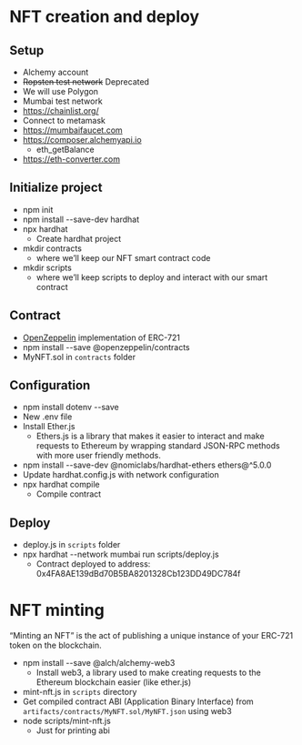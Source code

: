 # NFT creation and deploy
## Setup

- Alchemy account
- ~~Ropsten test network~~ Deprecated
- We will use Polygon 
- Mumbai test network
- https://chainlist.org/
- Connect to metamask
- https://mumbaifaucet.com
- https://composer.alchemyapi.io
    - eth_getBalance
- https://eth-converter.com

## Initialize project
- npm init
- npm install --save-dev hardhat
- npx hardhat
    - Create hardhat project
- mkdir contracts
    - where we’ll keep our NFT smart contract code
- mkdir scripts
    - where we’ll keep scripts to deploy and interact with our smart contract

## Contract
- [OpenZeppelin](https://docs.openzeppelin.com/contracts/3.x/erc721) implementation of ERC-721
- npm install --save @openzeppelin/contracts
- MyNFT.sol in `contracts` folder

## Configuration
- npm install dotenv --save
- New .env file
- Install Ether.js
    - Ethers.js is a library that makes it easier to interact and make requests to Ethereum by wrapping standard JSON-RPC methods with more user friendly methods.
- npm install --save-dev @nomiclabs/hardhat-ethers ethers@^5.0.0
- Update hardhat.config.js with network configuration
- npx hardhat compile
    - Compile contract

## Deploy
- deploy.js in `scripts` folder
- npx hardhat --network mumbai run scripts/deploy.js
    - Contract deployed to address: 0x4FA8AE139dBd70B5BA8201328Cb123DD49DC784f

# NFT minting
“Minting an NFT” is the act of publishing a unique instance of your ERC-721 token on the blockchain.

- npm install --save @alch/alchemy-web3
    - Install web3, a library used to make creating requests to the Ethereum blockchain easier (like ether.js)
- mint-nft.js in `scripts` directory
- Get compiled contract ABI (Application Binary Interface) from `artifacts/contracts/MyNFT.sol/MyNFT.json` using web3
- node scripts/mint-nft.js
    - Just for printing abi